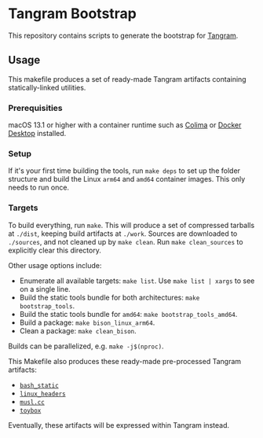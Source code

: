 # Tangram Bootstrap

This repository contains scripts to generate the bootstrap for [Tangram](https://www.tangram.dev).

## Usage

This makefile produces a set of ready-made Tangram artifacts containing statically-linked utilities.

### Prerequisities

macOS 13.1 or higher with a container runtime such as [Colima](https://github.com/abiosoft/colima) or [Docker Desktop](https://www.docker.com/products/docker-desktop/) installed.

### Setup

If it's your first time building the tools, run `make deps` to set up the folder structure and build the Linux `arm64` and `amd64` container images. This only needs to run once.

### Targets

To build everything, run `make`. This will produce a set of compressed tarballs at `./dist`, keeping build artifacts at `./work`. Sources are downloaded to `./sources`, and not cleaned up by `make clean`. Run `make clean_sources` to explicitly clear this directory.

Other usage options include:

- Enumerate all available targets: `make list`. Use `make list | xargs` to see on a single line.
- Build the static tools bundle for both architectures: `make bootstrap_tools`.
- Build the static tools bundle for `amd64`: `make bootstrap_tools_amd64`.
- Build a package: `make bison_linux_arm64`.
- Clean a package: `make clean_bison`.

Builds can be parallelized, e.g. `make -j$(nproc)`.

This Makefile also produces these ready-made pre-processed Tangram artifacts:

- [`bash_static`](https://www.gnu.org/software/bash/)
- [`linux_headers`](https://www.kernel.org)
- [`musl.cc`](https://musl.cc)
- [`toybox`](http://landley.net/toybox/)

Eventually, these artifacts will be expressed within Tangram instead.
